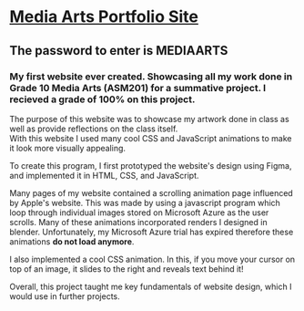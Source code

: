 # [Media Arts Portfolio Site](https://sulaimanqazi.github.io/Media-Arts-Portfolio-Site/M/)
## The password to enter is **MEDIAARTS**
### My first website ever created. Showcasing all my work done in Grade 10 Media Arts (ASM201) for a summative project. I recieved a grade of 100% on this project.

The purpose of this website was to showcase my artwork done in class as well as provide reflections on the class itself.  
With this website I used many cool CSS and JavaScript animations to make it look more visually appealing.

To create this program, I first prototyped the website's design using Figma, and implemented it in HTML, CSS, and JavaScript. 

Many pages of my website contained a scrolling animation page influenced by Apple's website. 
This was made by using a javascript program which loop through individual images stored on Microsoft Azure as the user scrolls.
Many of these animations incorporated renders I designed in blender.
Unfortunately, my Microsoft Azure trial has expired therefore these animations **do not load anymore**.


I also implemented a cool CSS animation. In this, if you move your cursor on top of an image, it slides to the right and reveals text behind it!


Overall, this project taught me key fundamentals of website design, which I would use in further projects. 
